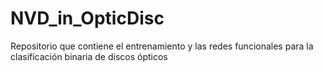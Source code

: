 # NVD_in_OpticDisc
Repositorio que contiene el entrenamiento y las redes funcionales para la clasificación binaria de discos ópticos
